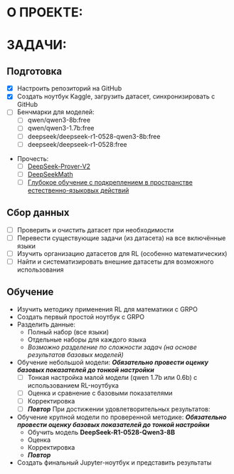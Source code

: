 # О ПРОЕКТЕ:

# ЗАДАЧИ:

## Подготовка
- [x] Настроить репозиторий на GitHub
- [x] Создать ноутбук Kaggle, загрузить датасет, синхронизировать с GitHub
- [ ] Бенчмарки для моделей:
	- [ ] qwen/qwen3-8b:free
	- [ ] qwen/qwen3-1.7b:free
	- [ ] deepseek/deepseek-r1-0528-qwen3-8b:free
	- [ ] deepseek/deepseek-r1-0528:free
- Прочесть:
	- [ ] [DeepSeek-Prover-V2](https://arxiv.org/pdf/2504.21801)
	- [ ] [DeepSeekMath](https://arxiv.org/pdf/2402.03300)
	- [ ] [Глубокое обучение с подкреплением в пространстве естественно-языковых действий](https://arxiv.org/pdf/1511.04636)

## Сбор данных
- [ ] Проверить и очистить датасет при необходимости
- [ ] Перевести существующие задачи (из датасета) на все включённые языки
- [ ] Изучить организацию датасетов для RL (особенно математических)
- [ ] Найти и систематизировать внешние датасеты для возможного использования

## Обучение
- Изучить методику применения RL для математики с GRPO
- Создать первый простой ноутбук с GRPO
- Разделить данные:
	- Полный набор (все языки)
	- Отдельные наборы для каждого языка
	- *Возможно разделение по сложности задач (на основе результатов базовых моделей)*
- Обучение небольшой модели:
	***Обязательно провести оценку базовых показателей до тонкой настройки***
	- [ ] Тонкая настройка малой модели (qwen 1.7b или 0.6b) с использованием RL-ноутбука
	- [ ] Оценка и сравнение с базовыми показателями
	- [ ] Корректировка
	- [ ] ***Повтор***
	При достижении удовлетворительных результатов:
- Обучение крупной модели по проверенной методике:
	***Обязательно провести оценку базовых показателей до тонкой настройки***
	- Обучить модель **DeepSeek-R1-0528-Qwen3-8B**
	- Оценка
	- Корректировка
	- ***Повтор***
- Создать финальный Jupyter-ноутбук и представить результаты
